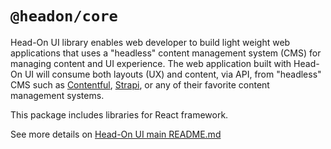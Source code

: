# `@headon/core`

Head-On UI library enables web developer to build light weight web applications that uses a "headless" content management system (CMS) for managing content and UI experience. The web application built with Head-On UI will consume both layouts (UX) and content, via API, from "headless" CMS such as [Contentful](https://www.contentful.com/), [Strapi](https://strapi.io/), or any of their favorite content management systems.

This package includes libraries for React framework.

See more details on [Head-On UI main README.md](https://github.com/nedvisol/headon-ui#readme)